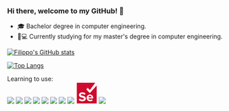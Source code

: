 ### Hi there, welcome to my GitHub! 👋
- 🎓 Bachelor degree in computer engineering.
- 📖💻 Currently studying for my master's degree in computer engineering.
<!--
**FilippoMuschera/FilippoMuschera** is a ✨ _special_ ✨ repository because its `README.md` (this file) appears on your GitHub profile.

Here are some ideas to get you started:

- 🔭 I’m currently working on ...
- 🌱 I’m currently learning ...
- 👯 I’m looking to collaborate on ...
- 🤔 I’m looking for help with ...
- 💬 Ask me about ...
- 📫 How to reach me: ...
- 😄 Pronouns: ...
- ⚡ Fun fact: ...
-->

[![Filippo's GitHub stats](https://github-readme-stats.vercel.app/api?username=FilippoMuschera&show_icons=true&theme=gotham&hide_rank=true&include_all_commits=true)](https://github.com/anuraghazra/github-readme-stats)

[![Top Langs](https://github-readme-stats.vercel.app/api/top-langs/?username=FilippoMuschera&theme=gotham&hide=Makefile)](https://github.com/anuraghazra/github-readme-stats)

Learning to use:  
<img src="https://raw.githubusercontent.com/bablubambal/All_logo_and_pictures/main/programming%20languages/java.svg" height="50" />
<img src="https://raw.githubusercontent.com/bablubambal/All_logo_and_pictures/main/programming%20languages/kotlin.svg" height="50" />
<img src="https://raw.githubusercontent.com/bablubambal/All_logo_and_pictures/main/programming%20languages/python.svg" height="50" />
<img src="https://raw.githubusercontent.com/bablubambal/All_logo_and_pictures/main/programming%20languages/c.svg" height="50" />
<img src="https://raw.githubusercontent.com/bablubambal/All_logo_and_pictures/main/databases/mysql.svg" height="50" />
<img src="https://raw.githubusercontent.com/bablubambal/All_logo_and_pictures/main/ides/android-studio.svg" height="50" />
<img src="https://raw.githubusercontent.com/bablubambal/All_logo_and_pictures/main/others/git.svg" height="50" />
<img src="https://raw.githubusercontent.com/bablubambal/All_logo_and_pictures/main/programming%20languages/bash.svg" height="50" />
<img src="https://raw.githubusercontent.com/devicons/devicon/master/icons/selenium/selenium-original.svg" height="50" />
<img src="https://raw.githubusercontent.com/bablubambal/All_logo_and_pictures/main/cloud/firebase.svg" height="50" />









